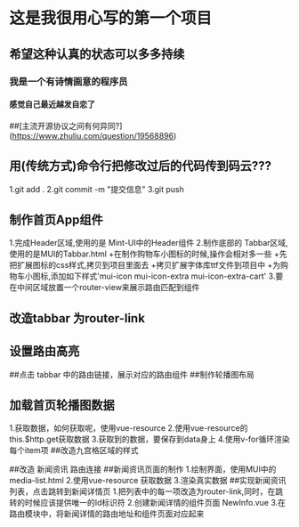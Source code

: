 # 这是我很用心写的第一个项目
## 希望这种认真的状态可以多多持续
### 我是一个有诗情画意的程序员
#### 感觉自己最近越发自恋了
##[主流开源协议之间有何异同?]
(https://www.zhuliu.com/question/19568896)
## 用(传统方式)命令行把修改过后的代码传到码云???
1.git add .
2.git commit -m "提交信息"
3.git push
## 制作首页App组件
1.完成Header区域,使用的是 Mint-UI中的Header组件
2.制作底部的 Tabbar区域,使用的是MUI的Tabbar.html
+在制作购物车小图标的时候,操作会相对多一些
+先把扩展图标的css样式,拷贝到项目里面去
+拷贝扩展字体库ttf文件到项目中
+为购物车小图标,添加如下样式'mui-icon mui-icon-extra mui-icon-extra-cart'
3.要在中间区域放置一个router-view来展示路由匹配到组件
## 改造tabbar 为router-link
## 设置路由高亮
##点击 tabbar 中的路由链接，展示对应的路由组件
##制作轮播图布局
## 加载首页轮播图数据
1.获取数据，如何获取呢，使用vue-resource
2.使用vue-resource的this.$http.get获取数据
3.获取到的数据，要保存到data身上
4.使用v-for循环渲染 每个item项
##改造九宫格区域的样式

##改造 新闻资讯 路由连接
##新闻资讯页面的制作
1.绘制界面，使用MUI中的media-list.html
2.使用vue-resource 获取数据
3.渲染真实数据
##实现新闻资讯列表，点击跳转到新闻详情页
1.把列表中的每一项改造为router-link,同时，在跳转的时候应该提供唯一的Id标识符
2.创建新闻详情的组件页面 NewInfo.vue
3.在路由模块中，将新闻详情的路由地址和组件页面对应起来


